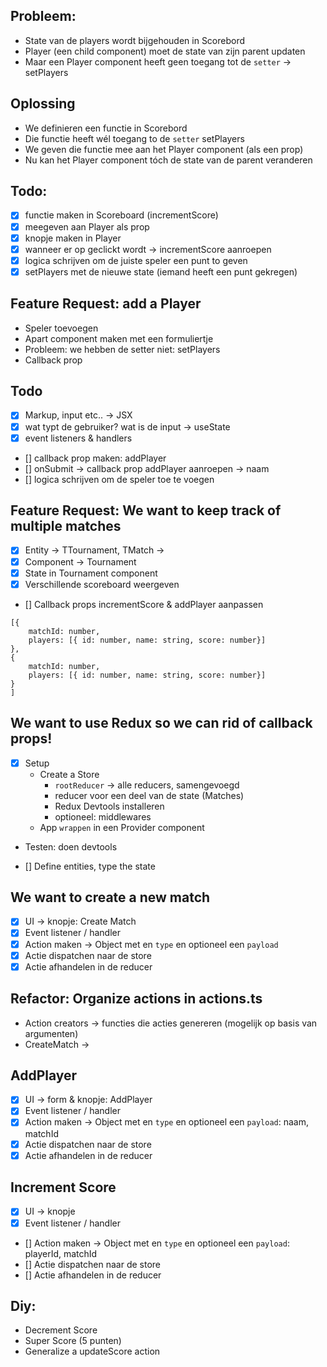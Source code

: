 ## Probleem:

- State van de players wordt bijgehouden in Scorebord
- Player (een child component) moet de state van zijn parent updaten
- Maar een Player component heeft geen toegang tot de `setter` -> setPlayers

## Oplossing

- We definieren een functie in Scorebord
- Die functie heeft wél toegang to de `setter` setPlayers
- We geven die functie mee aan het Player component (als een prop)
- Nu kan het Player component tóch de state van de parent veranderen

## Todo:

- [x] functie maken in Scoreboard (incrementScore)
- [x] meegeven aan Player als prop
- [x] knopje maken in Player
- [x] wanneer er op geclickt wordt -> incrementScore aanroepen
- [x] logica schrijven om de juiste speler een punt to geven
- [x] setPlayers met de nieuwe state (iemand heeft een punt gekregen)

## Feature Request: add a Player

- Speler toevoegen
- Apart component maken met een formuliertje
- Probleem: we hebben de setter niet: setPlayers
- Callback prop

## Todo

- [x] Markup, input etc.. -> JSX
- [x] wat typt de gebruiker? wat is de input -> useState
- [x] event listeners & handlers
- [] callback prop maken: addPlayer
- [] onSubmit -> callback prop addPlayer aanroepen -> naam
- [] logica schrijven om de speler toe te voegen

## Feature Request: We want to keep track of multiple matches

- [x] Entity -> TTournament, TMatch ->
- [x] Component -> Tournament
- [x] State in Tournament component
- [x] Verschillende scoreboard weergeven
- [] Callback props incrementScore & addPlayer aanpassen

```
[{
    matchId: number,
    players: [{ id: number, name: string, score: number}]
},
{
    matchId: number,
    players: [{ id: number, name: string, score: number}]
}
]
```

## We want to use Redux so we can rid of callback props!

- [x] Setup
  - Create a Store
    - `rootReducer` -> alle reducers, samengevoegd
    - reducer voor een deel van de state (Matches)
    - Redux Devtools installeren
    - optioneel: middlewares
  - App `wrappen` in een Provider component
- Testen: doen devtools

- [] Define entities, type the state

## We want to create a new match

- [x] UI -> knopje: Create Match
- [x] Event listener / handler
- [x] Action maken -> Object met en `type` en optioneel een `payload`
- [x] Actie dispatchen naar de store
- [x] Actie afhandelen in de reducer

## Refactor: Organize actions in actions.ts

- Action creators -> functies die acties genereren (mogelijk op basis van argumenten)
- CreateMatch ->

## AddPlayer

- [x] UI -> form & knopje: AddPlayer
- [x] Event listener / handler
- [x] Action maken -> Object met en `type` en optioneel een `payload`: naam, matchId
- [x] Actie dispatchen naar de store
- [x] Actie afhandelen in de reducer

## Increment Score

- [x] UI -> knopje
- [x] Event listener / handler
- [] Action maken -> Object met en `type` en optioneel een `payload`: playerId, matchId
- [] Actie dispatchen naar de store
- [] Actie afhandelen in de reducer

## Diy:

- Decrement Score
- Super Score (5 punten)
- Generalize a updateScore action
